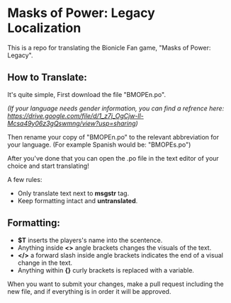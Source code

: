 # Masks of Power: Legacy Localization
This is a repo for translating the Bionicle Fan game, "Masks of Power: Legacy".

## How to Translate:
It's quite simple, First download the file "BMOPEn.po".

_(If your language needs gender information, you can find a refrence here: https://drive.google.com/file/d/1_z7j_OgCjw-ll-Mcsa49y06z3gQswmng/view?usp=sharing)_

Then rename your copy of "BMOPEn.po" to the relevant abbreviation for your language. (For example Spanish would be: "BMOPEs.po")

After you've done that you can open the .po file in the text editor of your choice and start translating! 

A few rules: 
  - Only translate text next to **msgstr** tag.
  - Keep formatting intact and **untranslated**.

## Formatting:
  - **$T** inserts the players's name into the scentence.
  - Anything inside **<>** angle brackets changes the visuals of the text.
  - **</>** a forward slash inside angle brackets indicates the end of a visual change in the text.
  - Anything within **{}** curly brackets is replaced with a variable.

When you want to submit your changes, make a pull request including the new file, and if everything is in order it will be approved.
